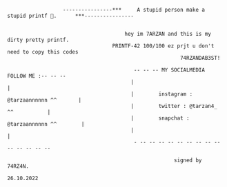                       ----------------***     A stupid person make a stupid printf 🥇.      ***----------------


                                          hey im 7ARZAN and this is my dirty pretty printf.                    
                                      PRINTF-42 100/100 ez prjt u don't need to copy this codes
                                                            74RZANDAB3ST!

                                             -- -- -- MY SOCIALMEDIA FOLLOW ME :-- -- --
                                            |                                           |
                                            |        instagram : @tarzaannnnnn ^^       |
                                            |        twitter : @tarzan4_   ^^           |
                                            |        snapchat : @tarzaannnnnn ^^        |
                                            |                                           |
                                             - -- -- -- -- -- -- -- -- -- -- -- -- -- --
                                                                                                    
                                                          signed by 74RZ4N.
                                                                                                     26.10.2022
